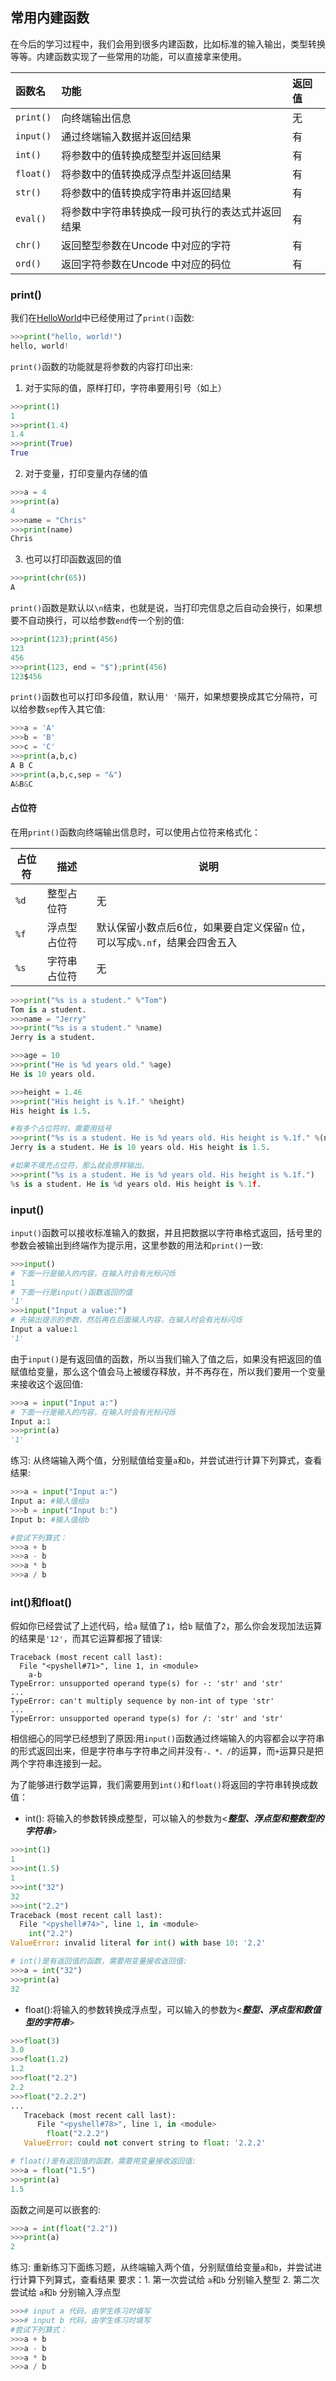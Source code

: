 ## 常用内建函数

在今后的学习过程中，我们会用到很多内建函数，比如标准的输入输出，类型转换等等。内建函数实现了一些常用的功能，可以直接拿来使用。

|函数名|功能|返回值|
|:-------|:---------------------------------------|:-----|
|`print()`|向终端输出信息|无|
|`input()`|通过终端输入数据并返回结果|有|
|`int()`|将参数中的值转换成整型并返回结果|有|
|`float()`|将参数中的值转换成浮点型并返回结果|有|
|`str()`|将参数中的值转换成字符串并返回结果|有|
|`eval()`|将参数中字符串转换成一段可执行的表达式并返回结果|有|
|`chr()`|返回整型参数在Uncode 中对应的字符|有|
|`ord()`|返回字符参数在Uncode 中对应的码位|有|

### print()

我们在[HelloWorld](../02.HelloWorld/HelloWorld.md)中已经使用过了`print()`函数:

```Python
>>>print("hello, world!")
hello, world!
```

`print()`函数的功能就是将参数的内容打印出来:

1. 对于实际的值，原样打印，字符串要用引号（如上）

```Python
>>>print(1)
1
>>>print(1.4)
1.4
>>>print(True)
True
```

2. 对于变量，打印变量内存储的值

```Python
>>>a = 4
>>>print(a)
4
>>>name = "Chris"
>>>print(name)
Chris
```

3. 也可以打印函数返回的值

```Python
>>>print(chr(65))
A
```

`print()`函数是默认以`\n`结束，也就是说，当打印完信息之后自动会换行，如果想要不自动换行，可以给参数`end`传一个别的值:

```Python
>>>print(123);print(456)
123
456
>>>print(123, end = "$");print(456)
123$456
```

`print()`函数也可以打印多段值，默认用`' '`隔开，如果想要换成其它分隔符，可以给参数`sep`传入其它值:

```Python
>>>a = 'A'
>>>b = 'B'
>>>c = 'C'
>>>print(a,b,c)
A B C
>>>print(a,b,c,sep = "&")
A&B&C
```
#### 占位符

在用`print()`函数向终端输出信息时，可以使用占位符来格式化：

|占位符|描述|说明|
|---------------|---------------|-------------------|
|`%d`|整型占位符|无|
|`%f`|浮点型占位符|默认保留小数点后6位，如果要自定义保留`n` 位，可以写成`%.nf`，结果会四舍五入|
|`%s`|字符串占位符|无|

```Python
>>>print("%s is a student." %"Tom")
Tom is a student.
>>>name = "Jerry"
>>>print("%s is a student." %name)
Jerry is a student.

>>>age = 10
>>>print("He is %d years old." %age)
He is 10 years old.

>>>height = 1.46
>>>print("His height is %.1f." %height)
His height is 1.5.

#有多个占位符时，需要用括号
>>>print("%s is a student. He is %d years old. His height is %.1f." %(name, age, height))
Jerry is a student. He is 10 years old. His height is 1.5.

#如果不填充占位符，那么就会原样输出。
>>>print("%s is a student. He is %d years old. His height is %.1f.")
%s is a student. He is %d years old. His height is %.1f.
```

### input()

`input()`函数可以接收标准输入的数据，并且把数据以字符串格式返回，括号里的参数会被输出到终端作为提示用，这里参数的用法和`print()`一致:

```Python
>>>input()
# 下面一行是输入的内容，在输入时会有光标闪烁
1
# 下面一行是input()函数返回的值
'1'
>>>input("Input a value:")
# 先输出提示的参数，然后再在后面输入内容，在输入时会有光标闪烁
Input a value:1
'1'
```

由于`input()`是有返回值的函数，所以当我们输入了值之后，如果没有把返回的值赋值给变量，那么这个值会马上被缓存释放，并不再存在，所以我们要用一个变量来接收这个返回值:

```Python
>>>a = input("Input a:")
# 下面一行是输入的内容，在输入时会有光标闪烁
Input a:1
>>>print(a)
'1'
```

练习: 从终端输入两个值，分别赋值给变量`a`和`b`，并尝试进行计算下列算式，查看结果:

```Python
>>>a = input("Input a:")
Input a: #输入值给a
>>>b = input("Input b:")
Input b: #输入值给b

#尝试下列算式：
>>>a + b
>>>a - b
>>>a * b
>>>a / b
```

### int()和float()

假如你已经尝试了上述代码，给`a` 赋值了`1`，给`b` 赋值了`2`，那么你会发现加法运算的结果是`'12'`，而其它运算都报了错误:

```shell
Traceback (most recent call last):
  File "<pyshell#71>", line 1, in <module>
    a-b
TypeError: unsupported operand type(s) for -: 'str' and 'str'
...
TypeError: can't multiply sequence by non-int of type 'str'
...
TypeError: unsupported operand type(s) for /: 'str' and 'str'
```

相信细心的同学已经想到了原因:用`input()`函数通过终端输入的内容都会以字符串的形式返回出来，但是字符串与字符串之间并没有`-、*、/`的运算，而`+`运算只是把两个字符串连接到一起。

为了能够进行数学运算，我们需要用到`int()`和`float()`将返回的字符串转换成数值：

- int(): 将输入的参数转换成整型，可以输入的参数为<***整型、浮点型和整数型的字符串***>

```Python
>>>int(1)
1
>>>int(1.5)
1
>>>int("32")
32
>>>int("2.2")
Traceback (most recent call last):
  File "<pyshell#74>", line 1, in <module>
    int("2.2")
ValueError: invalid literal for int() with base 10: '2.2'

# int()是有返回值的函数，需要用变量接收返回值:
>>>a = int("32")
>>>print(a)
32
```

- float():将输入的参数转换成浮点型，可以输入的参数为<***整型、浮点型和数值型的字符串***>

```Python
>>>float(3)
3.0
>>>float(1.2)
1.2
>>>float("2.2")
2.2
>>>float("2.2.2")
...
   Traceback (most recent call last):
      File "<pyshell#78>", line 1, in <module>
        float("2.2.2")
   ValueError: could not convert string to float: '2.2.2' 

# float()是有返回值的函数，需要用变量接收返回值:
>>>a = float("1.5")
>>>print(a)
1.5
```

函数之间是可以嵌套的:

```Python
>>>a = int(float("2.2"))
>>>print(a)
2
```

练习: 重新练习下面练习题，从终端输入两个值，分别赋值给变量`a`和`b`，并尝试进行计算下列算式，查看结果
要求：1. 第一次尝试给 `a`和`b` 分别输入整型
     2. 第二次尝试给 `a`和`b` 分别输入浮点型

```Python
>>># input a 代码，由学生练习时填写
>>># input b 代码，由学生练习时填写
#尝试下列算式：
>>>a + b
>>>a - b
>>>a * b
>>>a / b
```